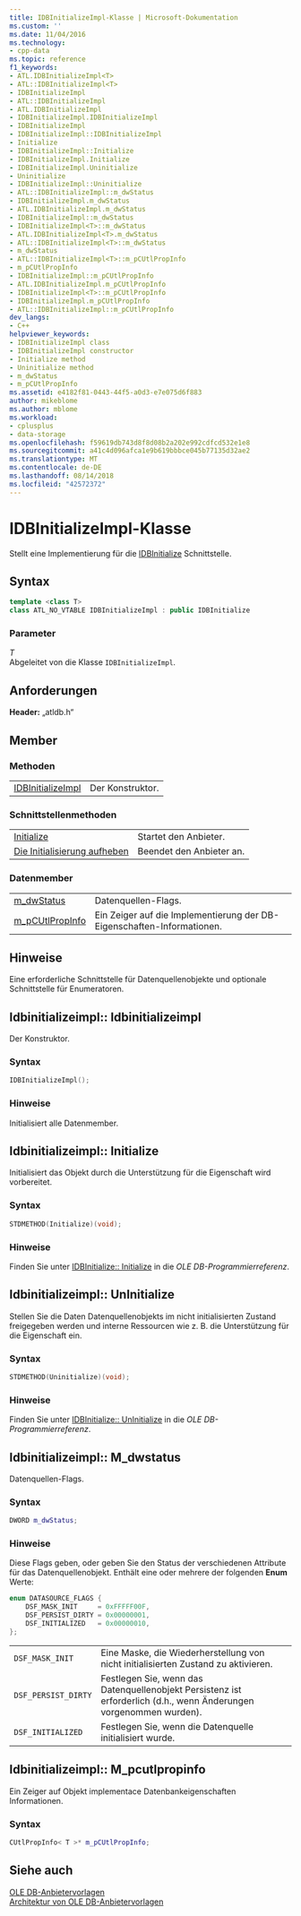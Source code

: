 ```yaml
---
title: IDBInitializeImpl-Klasse | Microsoft-Dokumentation
ms.custom: ''
ms.date: 11/04/2016
ms.technology:
- cpp-data
ms.topic: reference
f1_keywords:
- ATL.IDBInitializeImpl<T>
- ATL::IDBInitializeImpl<T>
- IDBInitializeImpl
- ATL::IDBInitializeImpl
- ATL.IDBInitializeImpl
- IDBInitializeImpl.IDBInitializeImpl
- IDBInitializeImpl
- IDBInitializeImpl::IDBInitializeImpl
- Initialize
- IDBInitializeImpl::Initialize
- IDBInitializeImpl.Initialize
- IDBInitializeImpl.Uninitialize
- Uninitialize
- IDBInitializeImpl::Uninitialize
- ATL::IDBInitializeImpl::m_dwStatus
- IDBInitializeImpl.m_dwStatus
- ATL.IDBInitializeImpl.m_dwStatus
- IDBInitializeImpl::m_dwStatus
- IDBInitializeImpl<T>::m_dwStatus
- ATL.IDBInitializeImpl<T>.m_dwStatus
- ATL::IDBInitializeImpl<T>::m_dwStatus
- m_dwStatus
- ATL::IDBInitializeImpl<T>::m_pCUtlPropInfo
- m_pCUtlPropInfo
- IDBInitializeImpl::m_pCUtlPropInfo
- ATL.IDBInitializeImpl.m_pCUtlPropInfo
- IDBInitializeImpl<T>::m_pCUtlPropInfo
- IDBInitializeImpl.m_pCUtlPropInfo
- ATL::IDBInitializeImpl::m_pCUtlPropInfo
dev_langs:
- C++
helpviewer_keywords:
- IDBInitializeImpl class
- IDBInitializeImpl constructor
- Initialize method
- Uninitialize method
- m_dwStatus
- m_pCUtlPropInfo
ms.assetid: e4182f81-0443-44f5-a0d3-e7e075d6f883
author: mikeblome
ms.author: mblome
ms.workload:
- cplusplus
- data-storage
ms.openlocfilehash: f59619db743d8f8d08b2a202e992cdfcd532e1e8
ms.sourcegitcommit: a41c4d096afca1e9b619bbbce045b77135d32ae2
ms.translationtype: MT
ms.contentlocale: de-DE
ms.lasthandoff: 08/14/2018
ms.locfileid: "42572372"
---
```

# <a name="idbinitializeimpl-class"></a>IDBInitializeImpl-Klasse
Stellt eine Implementierung für die [IDBInitialize](/previous-versions/windows/desktop/ms713706\(v=vs.85\)) Schnittstelle.  
  
## <a name="syntax"></a>Syntax

```cpp
template <class T>  
class ATL_NO_VTABLE IDBInitializeImpl : public IDBInitialize  
```  
  
### <a name="parameters"></a>Parameter  
 *T*  
 Abgeleitet von die Klasse `IDBInitializeImpl`.  

## <a name="requirements"></a>Anforderungen  
 **Header:** „atldb.h“  
  
## <a name="members"></a>Member  
  
### <a name="methods"></a>Methoden  
  
|||  
|-|-|  
|[IDBInitializeImpl](#idbinitializeimpl)|Der Konstruktor.|  
  
### <a name="interface-methods"></a>Schnittstellenmethoden  
  
|||  
|-|-|  
|[Initialize](#initialize)|Startet den Anbieter.|  
|[Die Initialisierung aufheben](#uninitialize)|Beendet den Anbieter an.|  
  
### <a name="data-members"></a>Datenmember  
  
|||  
|-|-|  
|[m_dwStatus](#dwstatus)|Datenquellen-Flags.|  
|[m_pCUtlPropInfo](#pcutlpropinfo)|Ein Zeiger auf die Implementierung der DB-Eigenschaften-Informationen.|  
  
## <a name="remarks"></a>Hinweise  
 Eine erforderliche Schnittstelle für Datenquellenobjekte und optionale Schnittstelle für Enumeratoren.  

## <a name="idbinitializeimpl"></a> Idbinitializeimpl:: Idbinitializeimpl
Der Konstruktor.  
  
### <a name="syntax"></a>Syntax  
  
```cpp
IDBInitializeImpl();  
```  
  
### <a name="remarks"></a>Hinweise  
 Initialisiert alle Datenmember. 
  
## <a name="initialize"></a> Idbinitializeimpl:: Initialize
Initialisiert das Objekt durch die Unterstützung für die Eigenschaft wird vorbereitet.  
  
### <a name="syntax"></a>Syntax  
  
```cpp
STDMETHOD(Initialize)(void);  
```  
  
### <a name="remarks"></a>Hinweise  
 Finden Sie unter [IDBInitialize:: Initialize](/previous-versions/windows/desktop/ms718026\(v=vs.85\)) in die *OLE DB-Programmierreferenz*. 

## <a name="uninitialize"></a> Idbinitializeimpl:: UnInitialize
Stellen Sie die Daten Datenquellenobjekts im nicht initialisierten Zustand freigegeben werden und interne Ressourcen wie z. B. die Unterstützung für die Eigenschaft ein.  
  
### <a name="syntax"></a>Syntax  
  
```cpp
STDMETHOD(Uninitialize)(void);  
```  
  
### <a name="remarks"></a>Hinweise  
 Finden Sie unter [IDBInitialize:: UnInitialize](/previous-versions/windows/desktop/ms719648\(v=vs.85\)) in die *OLE DB-Programmierreferenz*.

## <a name="dwstatus"></a> Idbinitializeimpl:: M_dwstatus
Datenquellen-Flags.  
  
### <a name="syntax"></a>Syntax  
  
```cpp
DWORD m_dwStatus;  
```  
  
### <a name="remarks"></a>Hinweise  
 Diese Flags geben, oder geben Sie den Status der verschiedenen Attribute für das Datenquellenobjekt. Enthält eine oder mehrere der folgenden **Enum** Werte:  
  
```cpp  
enum DATASOURCE_FLAGS {  
    DSF_MASK_INIT     = 0xFFFFF00F,  
    DSF_PERSIST_DIRTY = 0x00000001,  
    DSF_INITIALIZED   = 0x00000010,  
};  
```  
  
|||  
|-|-|  
|`DSF_MASK_INIT`|Eine Maske, die Wiederherstellung von nicht initialisierten Zustand zu aktivieren.|  
|`DSF_PERSIST_DIRTY`|Festlegen Sie, wenn das Datenquellenobjekt Persistenz ist erforderlich (d.h., wenn Änderungen vorgenommen wurden).|  
|`DSF_INITIALIZED`|Festlegen Sie, wenn die Datenquelle initialisiert wurde.|  

## <a name="pcutlpropinfo"></a> Idbinitializeimpl:: M_pcutlpropinfo
Ein Zeiger auf Objekt implementace Datenbankeigenschaften Informationen.  
  
### <a name="syntax"></a>Syntax  
  
```cpp
CUtlPropInfo< T >* m_pCUtlPropInfo;  
```  
  
## <a name="see-also"></a>Siehe auch  
 [OLE DB-Anbietervorlagen](../../data/oledb/ole-db-provider-templates-cpp.md)   
 [Architektur von OLE DB-Anbietervorlagen](../../data/oledb/ole-db-provider-template-architecture.md)